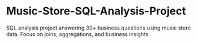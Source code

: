 # Music-Store-SQL-Analysis-Project
SQL analysis project answering 30+ business questions using music store data. Focus on joins, aggregations, and business insights.
